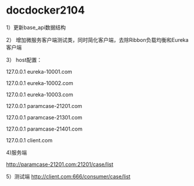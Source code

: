 # docdocker2104
1）更新base_api数据结构

2） 增加微服务客户端测试类，同时简化客户端，去除Ribbon负载均衡和Eureka客户端

3） host配置：

127.0.0.1	eureka-10001.com

127.0.0.1	eureka-10002.com

127.0.0.1	eureka-10003.com

127.0.0.1	paramcase-21201.com

127.0.0.1	paramcase-21301.com 

127.0.0.1	paramcase-21401.com 

127.0.0.1	client.com

4)服务端

http://paramcase-21201.com:21201/case/list

5）测试端
http://client.com:666/consumer/case/list
